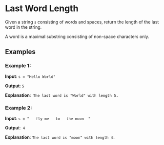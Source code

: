# Last Word Length

Given a string `s` consisting of words and spaces, return the length of the last word in the string.

A word is a maximal substring consisting of non-space characters only.

## Examples

### Example 1:
**Input**: `s = "Hello World"`

**Output**: `5`

**Explanation**:` The last word is "World" with length 5.`

### Example 2:

**Input**: `s = "   fly me   to   the moon  "`

**Outpu**t:` 4`


**Explanation**: `The last word is "moon" with length 4.`

